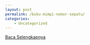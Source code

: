 ```yaml
---
layout: post
permalink: /buku-mimpi-nomor-sepatu/
categories:
    - Uncategorized
---
```


[Baca Selengkapnya](/09)
